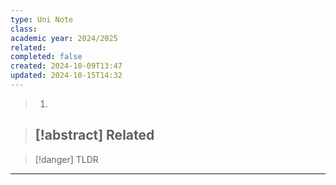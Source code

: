 ```yaml
---
type: Uni Note
class: 
academic year: 2024/2025
related: 
completed: false
created: 2024-10-09T13:47
updated: 2024-10-15T14:32
---
```

>1. 

>[!abstract] Related
>- 

>[!danger] TLDR

---
